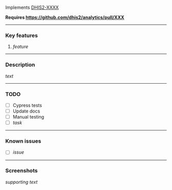 Implements [DHIS2-XXXX](https://jira.dhis2.org/browse/DHIS2-XXXX)

**Requires https://github.com/dhis2/analytics/pull/XXX**

---

### Key features

1. _feature_

---

### Description

_text_

---

### TODO

-   [ ] Cypress tests
-   [ ] Update docs
-   [ ] Manual testing
-   [ ] _task_

---

### Known issues

-   [ ] _issue_

---

### Screenshots

_supporting text_
